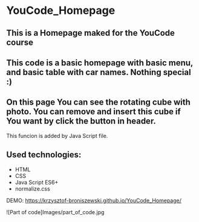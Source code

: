 # YouCode_Homepage

## This is a Homepage maked for the YouCode course

## This code is a basic homepage with basic menu, and basic table with car names. Nothing special :)

## On this page You can see the rotating cube with photo. You can remove and insert this cube if You want by click the button in header.
This funcion is added by Java Script file.

## Used technologies:
- HTML
- CSS
- Java Script ES6+
- normalize.css

DEMO: https://krzysztof-broniszewski.github.io/YouCode_Homepage/

![Part of code]Images/part_of_code.jpg


